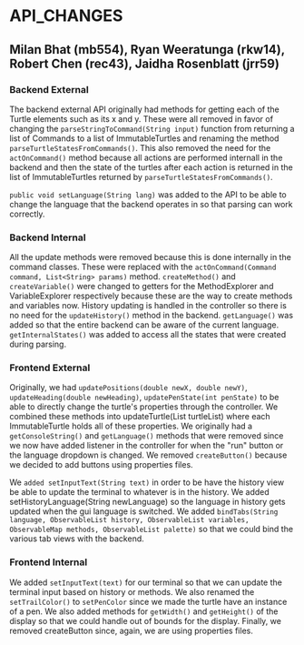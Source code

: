 # API_CHANGES

## Milan Bhat (mb554), Ryan Weeratunga (rkw14), Robert Chen (rec43), Jaidha Rosenblatt (jrr59)

### Backend External

The backend external API originally had methods for getting each of the Turtle elements such as its x and y. These were all removed in favor of changing the `parseStringToCommand(String input)` function from returning a list of Commands to a list of ImmutableTurtles and renaming the method `parseTurtleStatesFromCommands()`. This also removed the need for the `actOnCommand()` method because all actions are performed internall in the backend and then the state of the turtles after each action is returned in the list of ImmutableTurtles returned by `parseTurtleStatesFromCommands()`. 

`public void setLanguage(String lang)` was added to the API to be able to change the language that the backend operates in so that parsing can work correctly. 

### Backend Internal

All the update methods were removed because this is done internally in the command classes. These were replaced with the `actOnCommand(Command command, List<String> params)` method.  `createMethod()` and `createVariable()` were changed to getters for the MethodExplorer and VariableExplorer respectively because these are the way to create methods and variables now. History updating is handled in the controller so there is no need for the `updateHistory()` method in the backend. `getLanguage()` was added so that the entire backend can be aware of the current language. `getInternalStates()` was added to access all the states that were created during parsing.

### Frontend External
Originally, we had `updatePositions(double newX, double newY)`, `updateHeading(double newHeading)`, `updatePenState(int penState)` to be able to directly change the turtle's properties through the controller. We combined these methods into  updateTurtle(List<ImmutableTurtle> turtleList) where each ImmutableTurtle holds all of these properties. We originally had a `getConsoleString()` and `getLanguage()` methods that were removed since we now have added listener in the controller for when the "run" button or the language dropdown is changed. We removed `createButton()` because we decided to add buttons using properties files.

We `added setInputText(String text)` in order to be have the history view be able to update the terminal to whatever is in the history. We added setHistoryLanguage(String newLanguage) so the language in history gets updated when the gui language is switched. We added `bindTabs(String language, ObservableList history, ObservableList variables,
      ObservableMap methods, ObservableList palette)` so that we could bind the various tab views with the backend.
      
### Frontend Internal
We added `setInputText(text)` for our terminal so that we can update the terminal input based on history or methods. We also renamed the `setTrailColor()` to `setPenColor` since we made the turtle have an instance of a pen. We also added methods for `getWidth()` and `getHeight()` of the display so that we could handle out of bounds for the display. Finally, we removed createButton since, again, we are using properties files.
